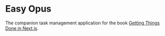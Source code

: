 # Easy Opus

The companion task management application for the book [Getting Things Done in Next.js](https://uhasker.github.io/getting-things-done-in-next-js/).
